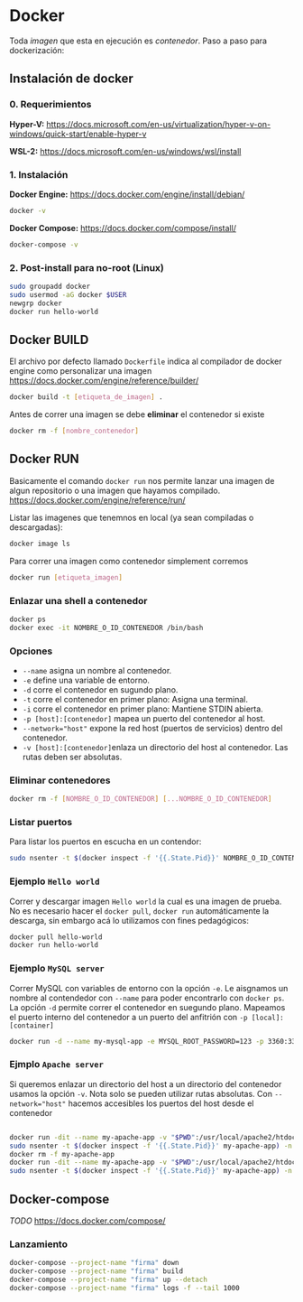 # Docker
Toda *imagen* que esta en ejecución es *contenedor*.
Paso a paso para dockerización:

## Instalación de docker 
### 0. Requerimientos

**Hyper-V:** https://docs.microsoft.com/en-us/virtualization/hyper-v-on-windows/quick-start/enable-hyper-v

**WSL-2:** https://docs.microsoft.com/en-us/windows/wsl/install

### 1. Instalación

**Docker Engine:** https://docs.docker.com/engine/install/debian/
```bash
docker -v
```
**Docker Compose:** https://docs.docker.com/compose/install/
```bash
docker-compose -v
```

### 2. Post-install para no-root (Linux)

```bash
sudo groupadd docker
sudo usermod -aG docker $USER
newgrp docker
docker run hello-world
``` 
## Docker BUILD
El archivo por defecto llamado `Dockerfile` indica al compilador de docker engine como personalizar una imagen
https://docs.docker.com/engine/reference/builder/

```bash
docker build -t [etiqueta_de_imagen] .
```

Antes de correr una imagen se debe **eliminar** el contenedor si existe
```bash
docker rm -f [nombre_contenedor] 
```

## Docker RUN
Basicamente el comando `docker run` nos permite lanzar una imagen de algun repositorio o una imagen que hayamos compilado.
https://docs.docker.com/engine/reference/run/

Listar las imagenes que tenemnos en local (ya sean compiladas o descargadas):
```bash
docker image ls
```

Para correr una imagen como contenedor simplement corremos
```bash
docker run [etiqueta_imagen]
```

### Enlazar una shell a contenedor
```bash
docker ps
docker exec -it NOMBRE_O_ID_CONTENEDOR /bin/bash

```

### Opciones
* `--name` asigna un nombre al contenedor.
* `-e` define una variable de entorno.
* `-d` corre el contenedor en sugundo plano. 
* `-t` corre el contenedor en primer plano: Asigna una terminal.
* `-i` corre el contenedor en primer plano: Mantiene STDIN abierta.
* `-p [host]:[contenedor]` mapea un puerto del contenedor al host.
* `--network="host"` expone la red host (puertos de servicios) dentro del contenedor.
* `-v [host]:[contenedor]`enlaza un directorio del host al contenedor. Las rutas deben ser absolutas.

### Eliminar contenedores
```bash
docker rm -f [NOMBRE_O_ID_CONTENEDOR] [...NOMBRE_O_ID_CONTENEDOR]
```

### Listar puertos
Para listar los puertos en escucha en un contendor:
```bash
sudo nsenter -t $(docker inspect -f '{{.State.Pid}}' NOMBRE_O_ID_CONTENEDOR) -n netstat -tulpn
``` 

### Ejemplo `Hello world` 
Correr y descargar imagen `Hello world` la cual es una imagen de prueba. No es necesario hacer el `docker pull`, `docker run` automáticamente la descarga, sin embargo acá lo utilizamos con fines pedagógicos:
```bash
docker pull hello-world
docker run hello-world
```
### Ejemplo `MySQL server`
Correr MySQL con variables de entorno con la opción `-e`. Le aisgnamos un nombre al contendedor con `--name` para poder encontrarlo con `docker ps`. La opción `-d` permite correr el contenedor en suegundo plano. Mapeamos el puerto interno del contenedor a un puerto del anfitrión con `-p [local]:[container]`
```bash
docker run -d --name my-mysql-app -e MYSQL_ROOT_PASSWORD=123 -p 3360:3360 mysql
```

### Ejmplo `Apache server`
Si queremos enlazar un directorio del host a un directorio del contenedor usamos la opción `-v`. Nota solo se pueden utilizar rutas absolutas. Con `--network="host"` hacemos accesibles los puertos del host desde el contenedor
```bash

docker run -dit --name my-apache-app -v "$PWD":/usr/local/apache2/htdocs/ -p 80:80 httpd
sudo nsenter -t $(docker inspect -f '{{.State.Pid}}' my-apache-app) -n netstat -tulpn
docker rm -f my-apache-app
docker run -dit --name my-apache-app -v "$PWD":/usr/local/apache2/htdocs/ --network="host" httpd
sudo nsenter -t $(docker inspect -f '{{.State.Pid}}' my-apache-app) -n netstat -tulpn
```

## Docker-compose
*TODO* 
https://docs.docker.com/compose/


### Lanzamiento
```bash
docker-compose --project-name "firma" down
docker-compose --project-name "firma" build
docker-compose --project-name "firma" up --detach
docker-compose --project-name "firma" logs -f --tail 1000 
```


